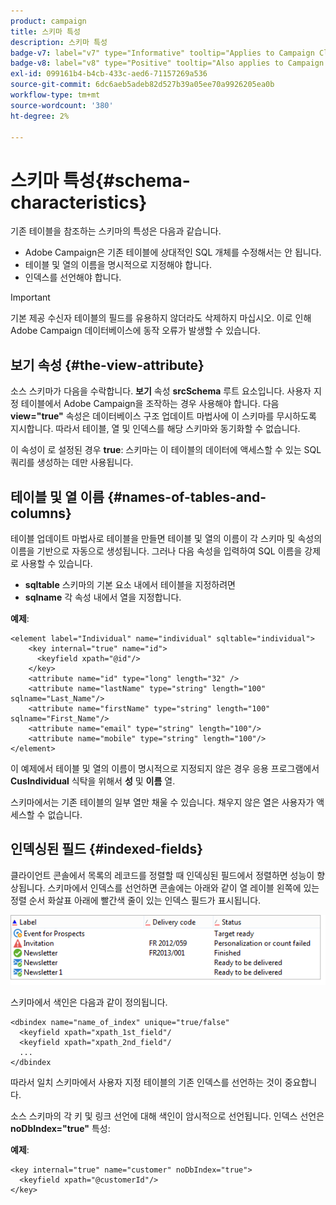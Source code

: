 ```yaml
---
product: campaign
title: 스키마 특성
description: 스키마 특성
badge-v7: label="v7" type="Informative" tooltip="Applies to Campaign Classic v7"
badge-v8: label="v8" type="Positive" tooltip="Also applies to Campaign v8"
exl-id: 099161b4-b4cb-433c-aed6-71157269a536
source-git-commit: 6dc6aeb5adeb82d527b39a05ee70a9926205ea0b
workflow-type: tm+mt
source-wordcount: '380'
ht-degree: 2%

---
```


# 스키마 특성{#schema-characteristics}



기존 테이블을 참조하는 스키마의 특성은 다음과 같습니다.

* Adobe Campaign은 기존 테이블에 상대적인 SQL 개체를 수정해서는 안 됩니다.
* 테이블 및 열의 이름을 명시적으로 지정해야 합니다.
* 인덱스를 선언해야 합니다.

>[!IMPORTANT]
>
>기본 제공 수신자 테이블의 필드를 유용하지 않더라도 삭제하지 마십시오. 이로 인해 Adobe Campaign 데이터베이스에 동작 오류가 발생할 수 있습니다.

## 보기 속성 {#the-view-attribute}

소스 스키마가 다음을 수락합니다. **보기** 속성 **srcSchema** 루트 요소입니다. 사용자 지정 테이블에서 Adobe Campaign을 조작하는 경우 사용해야 합니다. 다음 **view=&quot;true&quot;** 속성은 데이터베이스 구조 업데이트 마법사에 이 스키마를 무시하도록 지시합니다. 따라서 테이블, 열 및 인덱스를 해당 스키마와 동기화할 수 없습니다.

이 속성이 로 설정된 경우 **true**: 스키마는 이 테이블의 데이터에 액세스할 수 있는 SQL 쿼리를 생성하는 데만 사용됩니다.

## 테이블 및 열 이름 {#names-of-tables-and-columns}

테이블 업데이트 마법사로 테이블을 만들면 테이블 및 열의 이름이 각 스키마 및 속성의 이름을 기반으로 자동으로 생성됩니다. 그러나 다음 속성을 입력하여 SQL 이름을 강제로 사용할 수 있습니다.

* **sqltable** 스키마의 기본 요소 내에서 테이블을 지정하려면
* **sqlname** 각 속성 내에서 열을 지정합니다.

**예제**:

```
<element label="Individual" name="individual" sqltable="individual">
    <key internal="true" name="id">
      <keyfield xpath="@id"/>
    </key> 
    <attribute name="id" type="long" length="32" />
    <attribute name="lastName" type="string" length="100" sqlname="Last_Name"/>
    <attribute name="firstName" type="string" length="100" sqlname="First_Name"/>
    <attribute name="email" type="string" length="100"/>
    <attribute name="mobile" type="string" length="100"/>
</element>
```

이 예제에서 테이블 및 열의 이름이 명시적으로 지정되지 않은 경우 응용 프로그램에서 **CusIndividual** 식탁을 위해서 **성** 및 **이름** 열.

스키마에서는 기존 테이블의 일부 열만 채울 수 있습니다. 채우지 않은 열은 사용자가 액세스할 수 없습니다.

## 인덱싱된 필드 {#indexed-fields}

클라이언트 콘솔에서 목록의 레코드를 정렬할 때 인덱싱된 필드에서 정렬하면 성능이 향상됩니다. 스키마에서 인덱스를 선언하면 콘솔에는 아래와 같이 열 레이블 왼쪽에 있는 정렬 순서 화살표 아래에 빨간색 줄이 있는 인덱스 필드가 표시됩니다.

![](assets/s_ncs_integration_mapping_index.png)

스키마에서 색인은 다음과 같이 정의됩니다.

```
<dbindex name="name_of_index" unique="true/false"
  <keyfield xpath="xpath_1st_field"/
  <keyfield xpath="xpath_2nd_field"/
  ...
</dbindex
```

따라서 일치 스키마에서 사용자 지정 테이블의 기존 인덱스를 선언하는 것이 중요합니다.

소스 스키마의 각 키 및 링크 선언에 대해 색인이 암시적으로 선언됩니다. 인덱스 선언은 **noDbIndex=&quot;true&quot;** 특성:

**예제**:

```
<key internal="true" name="customer" noDbIndex="true">
  <keyfield xpath="@customerId"/>
</key>
```
